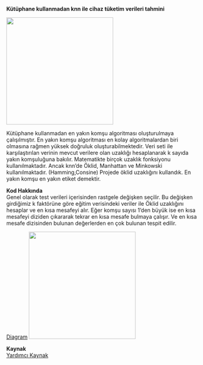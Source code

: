 **Kütüphane kullanmadan knn ile cihaz tüketim verileri tahmini**

<img src="https://media.giphy.com/media/kGkrWys2NoYGqqqlzW/giphy.gif" width="280" >

Kütüphane kullanmadan en yakın komşu algoritması oluşturulmaya çalışılmıştır.
En yakın komşu algoritması en kolay algoritmalardan biri olmasına rağmen yüksek doğruluk oluşturabilmektedir.
Veri seti ile karşılaştırılan verinin mevcut verilere olan uzaklığı hesaplanarak k sayıda yakın komşuluğuna bakılır.
Matematikte birçok uzaklık fonksiyonu kullanılmaktadır. 
Ancak knn’de Öklid, Manhattan ve Minkowski kullanılmaktadır. (Hamming,Consine)
Projede öklid uzaklığını kullandık.
En yakın komşu en yakın etiket demektir.

**Kod Hakkında**
<br>
Genel olarak test verileri içerisinden rastgele değişken seçilir. 
Bu değişken girdiğimiz k faktörüne göre eğitim verisindeki veriler ile Öklid uzaklığını hesaplar ve en kısa mesafeyi alır.
Eğer komşu sayısı 1’den büyük ise en kısa mesafeyi diziden çıkararak tekrar en kısa mesafe bulmaya çalışır.
Ve en kısa mesafe dizisinden bulunan değerlerden en çok bulunan tespit edilir.

<a target="_blank" href="https://github.com/fikretsefa/knn-without-library/edit/main/diagram.png" >Diagram</a>
<img src="https://github.com/fikretsefa/knn-without-library/edit/main/diagram.png" width="280" >

**Kaynak**
<br>
<a target="_blank" href="https://github.com/CihanBosnali/Machine-Learning-without-Libraries" >Yardımcı Kaynak</a>

